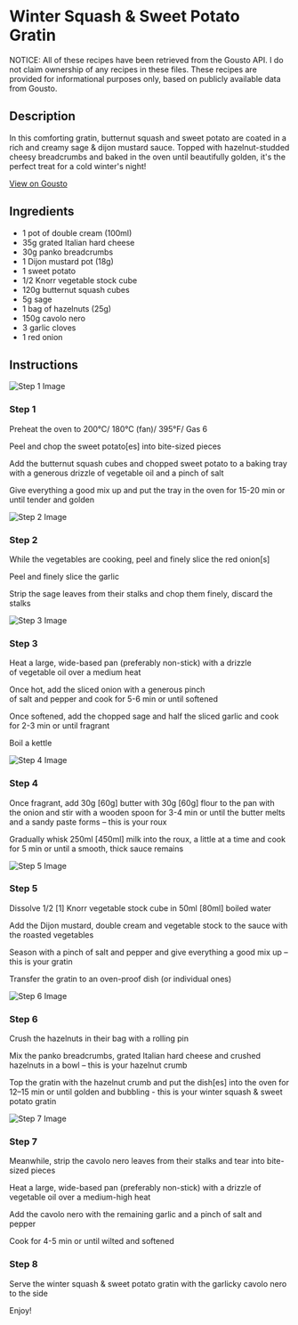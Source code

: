 # Winter Squash & Sweet Potato Gratin

NOTICE: All of these recipes have been retrieved from the Gousto API. I do not claim ownership of any recipes in these files. These recipes are provided for informational purposes only, based on publicly available data from Gousto.

## Description

In this comforting gratin, butternut squash and sweet potato are coated in a rich and creamy sage & dijon mustard sauce. Topped with hazelnut-studded cheesy breadcrumbs and baked in the oven until beautifully golden, it's the perfect treat for a cold winter's night!

[View on Gousto](https://www.gousto.co.uk/recipes/cookbook/winter-squash-sweet-potato-gratin)

## Ingredients

- 1 pot of double cream (100ml)
- 35g grated Italian hard cheese
- 30g panko breadcrumbs
- 1 Dijon mustard pot (18g)
- 1 sweet potato
- 1/2 Knorr vegetable stock cube
- 120g butternut squash cubes
- 5g sage
- 1 bag of hazelnuts (25g)
- 150g cavolo nero
- 3 garlic cloves
- 1 red onion

## Instructions

![Step 1 Image](https://production-media.gousto.co.uk/cms/recipe-step-image/RC1898Step-1-x200.jpg)

### Step 1

Preheat the oven to 200°C/ 180°C (fan)/ 395°F/ Gas 6


Peel and chop the sweet potato<span class="text-danger">[es]</span> into bite-sized pieces


Add the butternut squash cubes and chopped sweet potato to a baking tray with a generous drizzle of vegetable oil and a pinch of salt


Give everything a good mix up and put the tray in the oven for 15-20 min or until tender and golden

![Step 2 Image](https://production-media.gousto.co.uk/cms/recipe-step-image/RC1898Step-2-x200.jpg)

### Step 2

While the vegetables are cooking, peel and finely slice the red onion<span class="text-danger">[s]</span>


Peel and finely slice the garlic 


Strip the sage leaves from their stalks and chop them finely, discard the stalks

![Step 3 Image](https://production-media.gousto.co.uk/cms/recipe-step-image/RC1898Step-3-x200.jpg)

### Step 3

Heat a large, wide-based pan (preferably non-stick) with a drizzle of vegetable oil over a medium heat


Once hot, add the sliced onion with a generous pinch of salt and pepper and cook for 5-6 min or until softened


Once softened, add the chopped sage and half the sliced garlic and cook for 2-3 min or until fragrant


Boil a kettle

![Step 4 Image](https://production-media.gousto.co.uk/cms/recipe-step-image/RC1898Step-4-x200.jpg)

### Step 4

Once fragrant, add 30g <span class="text-danger">[60g] </span>butter with 30g <span class="text-danger">[60g]</span> flour to the pan with the onion and stir with a wooden spoon for 3-4 min or until the butter melts and a sandy paste forms – this is your roux


Gradually whisk 250ml <span class="text-danger">[450ml]</span> milk into the roux, a little at a time and cook for 5 min or until a smooth, thick sauce remains

![Step 5 Image](https://production-media.gousto.co.uk/cms/recipe-step-image/RC1898Step-5-x200.jpg)

### Step 5

Dissolve 1/2 <span class="text-danger">[1]</span> Knorr vegetable stock cube in 50ml <span class="text-danger">[80ml]</span> boiled water


Add the Dijon mustard, double cream and vegetable stock to the sauce with the roasted vegetables 


Season with a pinch of salt and pepper and give everything a good mix up – this is your gratin


Transfer the gratin to an oven-proof dish (or individual ones)

![Step 6 Image](https://production-media.gousto.co.uk/cms/recipe-step-image/RC1898Step-6-x200.jpg)

### Step 6

Crush the hazelnuts in their bag with a rolling pin


Mix the panko breadcrumbs, grated Italian hard cheese and crushed hazelnuts in a bowl – this is your hazelnut crumb


Top the gratin with the hazelnut crumb and put the dish<span class="text-danger">[es]</span> into the oven for 12–15 min or until golden and bubbling - this is your winter squash &amp; sweet potato gratin

![Step 7 Image](https://production-media.gousto.co.uk/cms/recipe-step-image/RC1898Step-7-x200.jpg)

### Step 7

Meanwhile, strip the cavolo nero leaves from their stalks and tear into bite-sized pieces


Heat a large, wide-based pan (preferably non-stick) with a drizzle of vegetable oil over a medium-high heat


Add the cavolo nero with the remaining garlic and a pinch of salt and pepper 


Cook for 4-5 min or until wilted and softened

### Step 8

Serve the winter squash &amp; sweet potato gratin with the garlicky cavolo nero to the side


Enjoy!

